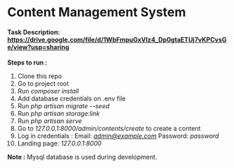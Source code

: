 # Content Management System

#### Task Description: https://drive.google.com/file/d/1WbFmpuGxVlz4_Dp0gtaETUj7vKPCvsGe/view?usp=sharing

**Steps to run :**  

 1. Clone this repo
 2. Go to project root
 3. Run *composer install*
 4. Add database credentials on .env file
 5. Run *php artisan migrate --seed*
 6. Run *php artisan storage:link*
 7. Run *php artisan serve*
 8. Go to *127.0.0.1:8000/admin/contents/create* to create a content
 9. Log in credentials : Email: *admin@example.com* Password: *password*
 10. Landing page:  *127.0.0.1:8000*

**Note :** Mysql database is used during development.  
